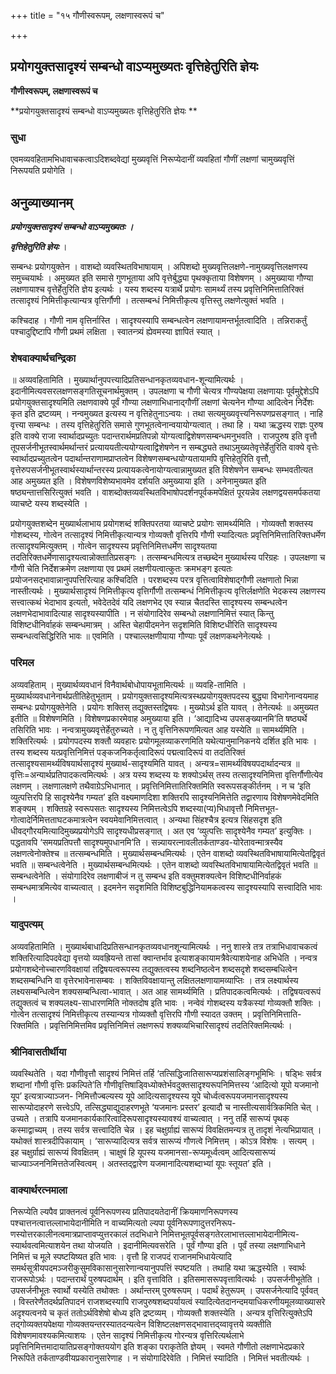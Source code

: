 +++
title = "१५ गौणीस्वरूपम्, लक्षणास्वरूपं च"

+++


## प्रयोगयुक्तसादृश्यं सम्बन्धो वाऽप्यमुख्यतः वृत्तिहेतुरिति ज्ञेयः

**गौणीस्वरूपम्, लक्षणास्वरूपं च**

**प्रयोगयुक्तसादृश्यं सम्बन्धो वाऽप्यमुख्यतः वृत्तिहेतुरिति ज्ञेयः **

### **सुधा**

एवमव्यवहितामभिधावाचकत्वाऽदिशब्दवेद्यां मुख्यवृत्तिं निरूप्येदानीं व्यवहितां गौणीं लक्षणां चामुख्यवृत्तिं निरूपयति प्रयोगेति ।

## **अनुव्याख्यानम्**

***प्रयोगयुक्तसादृश्यं सम्बन्धो वाऽप्यमुख्यतः ।***

***वृत्तिहेतुरिति ज्ञेयः*** ।

सम्बन्धः प्रयोगयुक्तेन । वाशब्दो व्यवस्थितविभाषायाम् । अपिशब्दो मुख्यवृत्तिलक्षणे-नामुख्यवृत्तिलक्षणस्य समुच्चयार्थः । अमुख्यत इति समासे गुणभूताया अपि वृत्तेर्बुद्ध्या पृथक्कृताया विशेषणम् । अमुख्याया गौण्या लक्षणायाश्च वृत्तेर्हेतुरिति ज्ञेय इत्यर्थः । यस्य शब्दस्य यत्रार्थे प्रयोगः सामर्थ्यं तस्य प्रवृत्तिनिमित्तातिरिक्तं तत्सादृश्यं निमित्तीकृत्यान्यत्र वृत्तिर्गौणी । तत्सम्बन्धं निमित्तीकृत्य वृत्तिस्तु लक्षणेत्युक्तं भवति ।

कश्चिदाह । गौणी नाम वृत्तिर्नास्ति । सादृश्यस्यापि सम्बन्धत्वेन लक्षणायामन्तर्भूतत्वादिति । तन्निराकर्तुं पश्चादुद्दिष्टापि गौणी प्रथमं लक्षिता । स्वातन्त्र्यं ह्येवमस्या ज्ञापितं स्यात् ।

### **शेषवाक्यार्थचन्द्रिका**

॥ अव्यवहितामिति । मुख्यार्थानुपपत्त्यादिप्रतिसन्धानकृतव्यवधान-शून्यामित्यर्थः । इदानीमित्यवसरलक्षणसङ्गतिसूचनार्थमुक्तम् । उपलक्षणा च गौणी चेत्यत्र गौण्यपेक्षया लक्षणायाः पूर्वमुद्देशेऽपि प्रयोगयुक्तसादृश्यमिति लक्षणवाक्ये पूर्वं गौण्या लक्षणाभिधानाद्गौणीं लक्षणां चेत्यनेन गौण्या आदित्वेन निर्देशः कृत इति द्रष्टव्यम् । नन्वमुख्यत इत्यस्य न वृत्तिहेतुनाऽन्वयः । तथा सत्यमुख्यवृत्त्यनिरूपणप्रसङ्गात् । नाहि वृत्त्या सम्बन्धः । तस्य वृत्तिहेतुरिति समासे गुणभूतत्वेनान्वयायोग्यत्वात् । तथा हि । यथा ऋद्धस्य राज्ञः पुरुष इति वाक्ये राजा स्वार्थादप्रच्युतः पदान्तरार्थमप्रतिपन्नो योग्यत्वाद्विशेषणसम्बन्धमनुभवति । राजपुरुष इति वृत्तौ तूपसर्जनीभूतस्वार्थमर्थान्तरं प्रत्याययतीत्ययोग्यत्वाद्विशेषणेन न सम्बद्ध्यते तथाऽमुख्यतेवृत्तेर्हेतुरिति वाक्ये वृत्तेः स्वार्थादप्रच्युतत्वेन पदार्थान्तराणामप्राप्तत्वेन विशेषणसम्बन्धयोग्यतायामपि वृत्तिहेतुरिति वृत्तौ, वृत्तेरुपसर्जनीभूतस्वार्थस्यार्थान्तरस्य प्रत्यायकत्वेनायोग्यत्वान्नामुख्यत इति विशेषणेन सम्बन्धः सम्भवतीत्यत आह अमुख्यत इति । विशेषणविशेष्यभावमेव दर्शयति अमुख्याया इति । अनेनामुख्यत इति षष्ठ्यन्तात्तसिरित्युक्तं भवति । वाशब्दोक्तव्यवस्थितविभाषोपदर्शनपूर्वकमपेक्षितं पूरयन्नेव लक्षणद्वयसमर्पकतया व्याचष्टे यस्य शब्दस्येति ।

प्रयोगयुक्तशब्देन मुख्यार्थलाभाय प्रयोगशब्दं शक्तिपरतया व्याचष्टे प्रयोगः सामर्थ्यमिति । गोव्यक्तौ शक्तस्य गोशब्दस्य, गोत्वेन तत्सादृश्यं निमित्तीकृत्यान्यत्र गोव्यक्तौ वृत्तिरपि गौणी स्यादित्यतः प्रवृत्तिनिमित्तातिरिक्तधर्मेण तत्सादृश्यमित्युक्तम् । गोत्वेन सादृश्यस्य प्रवृत्तिनिमित्तधर्मेण सादृश्यतया तदतिरिक्तधर्मेणासादृश्यत्वान्नोक्तातिप्रसङ्गः । तत्सम्बन्धमित्यत्र तच्छब्देन मुख्यार्थस्य परिग्रहः । उपलक्षणा च गौणी चेति निर्देशक्रमेण लक्षणाया एव प्रथमं लक्षणीयत्वात्कुतः क्रमभङ्ग इत्यतः प्रयोजनसद्भावान्नानुपपत्तिरित्याह कश्चिदिति । परशब्दस्य परत्र वृत्तित्वाविशेषाद्गौणी लक्षणातो भिन्ना नास्तीत्यर्थः । मुख्यार्थसादृश्यं निमित्तीकृत्य वृत्तिर्गौणी तत्सम्बन्धं निमित्तीकृत्य वृत्तिर्लक्षणेति भेदकस्य लक्षणस्य सत्त्वात्कथं भेदाभाव इत्यतो, भवेदेतदेवं यदि लक्षणभेद एव स्यान्न चैतदस्ति सादृश्यस्य सम्बन्धत्वेन लक्षणभेदाभावादित्याह सादृश्यस्यापीति । न संयोगादिरेव सम्बन्धो लक्षणानिमित्तं स्यात् किन्तु विशिष्टधीनिर्वाहकं सम्बन्धमात्रम् । अस्ति चेहापीदमनेन सदृशमिति विशिष्टधीरिति सादृश्यस्य सम्बन्धत्वसिद्धिरिति भावः ॥ एवमिति । पश्चाल्लक्षणीयाया गौण्याः पूर्वं लक्षणकथनेनेत्यर्थः ।

### **परिमल**

अव्यवहिताम् । मुख्यार्थव्यवधानं विनैवार्थबोधोपायभूतामित्यर्थः ॥ व्यवहि-तामिति । मुख्यार्थव्यवधानेनार्थप्रतीतिहेतुभूताम् । प्रयोगयुक्तसादृश्यमित्यत्रस्थप्रयोगयुक्तपदस्य बुद्ध्या विभागेनान्वयमाह सम्बन्धः प्रयोगयुक्तेनेति । प्रयोगः शक्तिस् तद्युक्तस्तद्विषयः । मुख्योऽर्थ इति यावत् । तेनेत्यर्थः ॥ अमुख्यत इतीति ॥ विशेषणमिति । विशेषणप्रकारमेवाह अमुख्याया इति । ‘आद्यादिभ्य उपसङ्ख्यानमि’ति षष्ठ्यर्थे तसिरिति भावः । नन्वत्रामुख्यवृत्तेर्हेतुरुच्यते । न तु वृत्तिनिरूपणमित्यत आह यस्येति ॥ सामर्थ्यमिति । शक्तिरित्यर्थः । प्रयोगपदस्य शक्तौ व्यवहारः प्रयोगमूलव्याकरणमिति यथेत्यानुमानिकनये दर्शित इति भावः । तस्य शब्दस्य यत्प्रवृत्तिनिमित्तं पङ्कजनिकर्तृत्वादिरूपं पद्मत्वादिरूपं वा तदतिरिक्तं तत्सादृश्यसामर्थ्यविषयार्थसादृश्यं मुख्यार्थ-सादृश्यमिति यावत् । अन्यत्र=सामर्थ्यविषयपदार्थादन्यत्र ॥ वृत्तिः=अन्यार्थप्रतिपादकत्वमित्यर्थः । अत्र यस्य शब्दस्य यः शक्योऽर्थस् तस्य तत्सादृश्यनिमित्ता वृत्तिर्गौणीत्येव लक्षणम् । लक्षणालक्षणे तथैवाग्रेऽभिधानात् । प्रवृत्तिनिमित्तातिरिक्तमिति स्वरूपसङ्कीर्तनम् । न च ‘इति व्युत्पत्तिरपि हि सादृश्येनैव गम्यत’ इति वक्ष्यमाणदिशा शक्तिरपि सादृश्यनिमित्तेति तद्वारणाय विशेषणमेवेदमिति शङ्क्यम् । शक्तिग्रहे स्वरूपसतः सादृश्यस्य निमित्तत्वेऽपि शब्दस्या(प्य)भिधावृत्तौ निमित्तभूत-गोत्वादेर्निमित्तताघटकमात्रत्वेन स्वयमेवानिमित्तत्वात् । अन्यथा सिंहश्चैत्र इत्यत्र सिंहसदृश इति धीवद्गौरयमित्यादिमुख्यप्रयोगेऽपि सादृश्यधीप्रसङ्गात् । अत एव ‘व्युत्पत्तिः सादृश्येनैव गम्यत’ इत्युक्तिः । पद्धतावपि ‘समयप्रतिपत्तौ सादृश्यमुपधानमि’ति । सन्न्यायरत्नावलीतर्कताण्डव-योरेतावन्मात्रस्यैव लक्षणत्वेनोक्तेश्च ॥ तत्सम्बन्धमिति । मुख्यार्थसम्बन्धमित्यर्थः । एतेन वाशब्दो व्यवस्थितविभाषायामित्येतद्विवृतं भवति ॥ सम्बन्धत्वेनेति । मुख्यार्थसम्बन्धमित्यर्थः । एतेन वाशब्दो व्यवस्थितविभाषायामित्येतद्विवृतं भवति ॥ सम्बन्धत्वेनेति । संयोगादिरेव लक्षणाबीजं न तु सम्बन्ध इति वक्तुमशक्यत्वेन विशिष्टधीनिर्वाहकं सम्बन्धमात्रमित्येव वाच्यत्वात् । इदमनेन सदृशमिति विशिष्टबुद्धिनियामकत्वस्य सादृश्यस्यापि सत्त्वादिति भावः ।

### **यादुपत्यम्**

अव्यवहितामिति । मुख्यार्थबाधादिप्रतिसन्धानकृतव्यवधानशून्यामित्यर्थः । ननु शास्त्रे तत्र तत्राभिधावाचकत्वं शक्तिरित्यादिपदवेद्या वृत्तयो व्यवह्रियन्ते तासां क्वान्तर्भाव इत्याशङ्कायामत्रैवेत्याशयेनाह अभिधेति । नन्वत्र प्रयोगशब्देनोच्चारणविवक्षायां तद्विषयत्वरूपस्य तद्युक्तत्वस्य शब्दनिष्ठत्वेन शब्दसदृशे शब्दसम्बधित्वेन शब्दसम्बन्धिनि वा वृत्तेरभावेनासम्बवः । शक्तिविवक्षायान्तु लक्षितलक्षणायामव्याप्तिः । तत्र लक्ष्यार्थस्य लक्ष्यसम्बन्धित्वेन शक्यसम्बन्धित्वा-भावात् । अत आह सामर्थ्यमिति । प्रतिपादकत्वमित्यर्थः । तद्विषयत्वरूपं तद्युक्तत्वं च शक्यलक्ष्य-साधारणमिति नोक्तदोष इति भावः । नन्वेवं गोशब्दस्य यत्रैकस्यां गोव्यक्तौ शक्तिः । गोत्वेन तत्सादृश्यं निमित्तीकृत्य तस्यान्यत्र गोव्यक्तौ वृत्तिरपि गौणी स्यादत उक्तम् । प्रवृत्तिनिमित्ताति-रिक्तमिति । प्रवृत्तिनिमित्तमिव प्रवृत्तिनिमित्तं लक्षणरूपं शक्यव्यभिचारिसादृश्यं तदतिरिक्तमित्यर्थः ।

### **श्रीनिवासतीर्थीया**

व्यवस्थितेति । यदा गौणीवृत्तौ सादृश्यं निमित्तं तर्हि ‘तत्सिद्धिजातिसारूप्यप्रशंसालिङ्गभूमिभिः । षड्भिः सर्वत्र शब्दानां गौणी वृत्तिः प्रकल्पिते’ति गौणीवृत्तिषाडि्वध्योक्तेर्भवदुक्तसादृश्यरूपनिमित्तस्य ‘आदित्यो यूपो यजमानो यूप’ इत्यत्राज्याञ्जन- निमित्तौज्बल्यस्य यूपे आदित्यसादृश्यस्य यूपे चोर्ध्वत्वरूपयजमानसादृश्यस्य सारूप्योदाहरणे सत्त्वेऽपि, तत्सिद्ध्याद्युदाहरणभूते ‘यजमानः प्रस्तर’ इत्यादौ च नास्तीत्यसार्वत्रिकमिति चेत् । उच्यते । तत्रापि यजमानकार्यकारित्वादिरूपसादृश्यस्यावश्यं वाच्यत्वात् । ननु तर्हि सारूप्यं पृथक् कस्माद्वाच्यम् । तस्य सर्वत्र सत्त्वादिति चेन्न । इह चक्षुर्ग्राह्यं सारूप्यं विवक्षितमन्यत्र तु तादृशं नेत्यभिप्रायात् । यथोक्तं शास्त्रदीपिकायाम् । ‘सारूप्यादित्यत्र सर्वत्र सारूप्यं गौणत्वे निमित्तम् । कोऽत्र विशेषः । सत्यम् । इह चक्षुर्ग्राह्यं सारूप्यं विवक्षितम् । चाक्षुषं हि यूपस्य यजमानसा-रूप्यमूर्ध्वत्वम् आदित्यसारूप्यं चाज्याञ्जननिमित्ततेजस्वित्वम् । अतस्तद्द्वारेण यजमानादित्यशब्दाभ्यां यूपः स्तूयत’ इति ।

### **वाक्यार्थरत्नमाला**

निरूप्येति ल्यपैव प्राक्तनत्वं पूर्वनिरूपणस्य प्रतिपादयतेदानीं क्रियमाणनिरूपणस्य पश्चात्तनत्वात्तल्लाभायेदानीमिति न वाच्यमित्यतो ल्यपा पूर्वनिरूपणादुत्तरनिरूप-णस्योत्तरकालीनत्वमात्रप्राप्तावप्युत्तरकालं तदभिधाने निमित्तभूतपूर्वसङ्गतेरलाभात्तल्लाभायेदानीमित्य-स्यार्थवत्वमित्याशयेन तथा योजयति । इदानीमित्यवसरेति । पूर्वं गौण्या इति । पूर्वं तस्या लक्षणाभिधाने निमित्तं च मूले स्पष्टयिष्यत इति भावः । वृत्तौ हि राजपदं राजानमभिधायेत्यादि समर्थसूत्रीयपदमञ्जरीकुसुमविकासानुसारेणान्वयानुपपत्तिं स्पष्टयति । तथाहि यथा ऋद्धस्येति । स्वार्थः राजरूपोऽर्थः । पदान्तरार्थं पुरुषपदार्थम् । इति वृत्ताविति । इतिसमासरूपवृत्तावित्यर्थः । उपसर्जनीभूतेति । उपसर्जनीभूतः स्वार्थो यस्येति तथोक्तः । अर्थान्तरम् पुरुषरूपम् । पदार्थं हेतुरूपम् । उपसर्जनेत्यादि पूर्ववत् । विस्तरेणैतदर्थप्रतिपादनं राजशब्दस्यापि राजपुरुषशब्दपर्यायत्वं स्यादित्येतदानन्दमयाधिकरणीयमूलव्याख्यासरे अदृश्यत्वनये च कृतं ततोऽर्थविशेषो बोध्य इति द्रष्टव्यम् । गोव्यक्तौ शक्तस्येति । अन्यत्र वृत्तिरित्युक्तेऽपि तद्गोव्यक्तयपेक्षया गोव्यक्तयन्तरस्यातदन्यत्वेन विशिष्टलक्षणसद्भावात्तद्य्वावृत्तये व्यक्तीति विशेषणमावश्यकमित्याशयः । एतेन सादृश्यं निमित्तीकृत्य गोरन्यत्र वृत्तिरित्यर्थलाभे प्रवृत्तिनिमित्तमादायातिप्रसङ्गोक्तययोग इति शङ्का पराकृतेति ज्ञेयम् । स्वमते गौणीतो लक्षणाभेदप्रकारे निरूपिते तर्कताण्डवीयप्रकारानुसारेणाह । न संयोगादिरेवेति । निमित्तं स्यादिति । निमित्तं भवतीत्यर्थः ।





